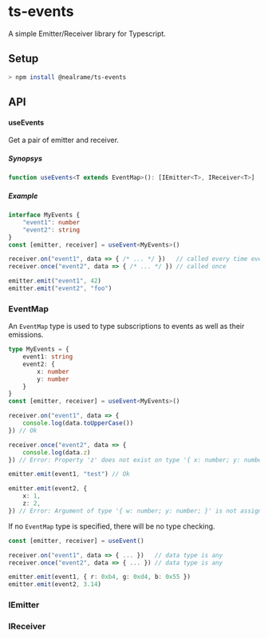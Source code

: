 # ts-events

A simple Emitter/Receiver library for Typescript.

## Setup

```sh
> npm install @nealrame/ts-events
```

## API

#### useEvents
Get a pair of emitter and receiver.

##### Synopsys
```ts
function useEvents<T extends EventMap>(): [IEmitter<T>, IReceiver<T>]
```

##### Example
```ts
interface MyEvents {
    "event1": number
    "event2": string
}
const [emitter, receiver] = useEvent<MyEvents>()

receiver.on("event1", data => { /* ... */ })   // called every time event1 is emitted
receiver.once("event2", data => { /* ... */ }) // called once

emitter.emit("event1", 42)
emitter.emit("event2", "foo")
```

### EventMap
An `EventMap` type is used to type subscriptions to events as well as their
emissions.

```ts
type MyEvents = {
    event1: string
    event2: {
        x: number
        y: number
    }
}
const [emitter, receiver] = useEvent<MyEvents>()

receiver.on("event1", data => {
    console.log(data.toUpperCase())
}) // Ok

receiver.once("event2", data => {
    console.log(data.z)
}) // Error: Property 'z' does not exist on type '{ x: number; y: number; }'.

emitter.emit(event1, "test") // Ok

emitter.emit(event2, {
    x: 1,
    z: 2,
}) // Error: Argument of type '{ w: number; y: number; }' is not assignable to parameter of type '{ x: number; y: number; }'
```

If no `EventMap` type is specified, there will be no type checking.
```ts
const [emitter, receiver] = useEvent()

receiver.on("event1", data => { ... })   // data type is any
receiver.once("event2", data => { ... }) // data type is any

emitter.emit(event1, { r: 0xb4, g: 0xd4, b: 0x55 })
emitter.emit(event2, 3.14)
```

### IEmitter

### IReceiver